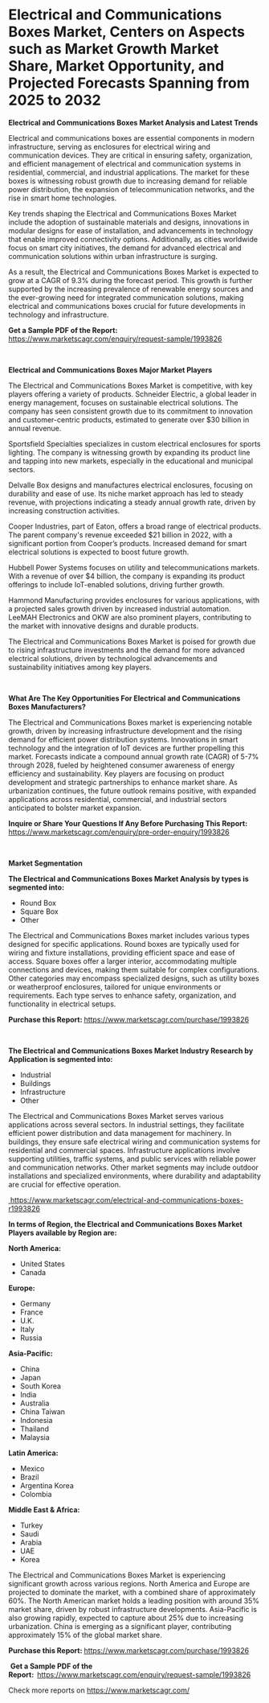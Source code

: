 <p><h1>Electrical and Communications Boxes Market, Centers on Aspects such as Market Growth Market Share, Market Opportunity, and Projected Forecasts Spanning from 2025 to 2032</h1></p><p><strong>Electrical and Communications Boxes Market Analysis and Latest Trends</strong></p>
<p><p>Electrical and communications boxes are essential components in modern infrastructure, serving as enclosures for electrical wiring and communication devices. They are critical in ensuring safety, organization, and efficient management of electrical and communication systems in residential, commercial, and industrial applications. The market for these boxes is witnessing robust growth due to increasing demand for reliable power distribution, the expansion of telecommunication networks, and the rise in smart home technologies.</p><p>Key trends shaping the Electrical and Communications Boxes Market include the adoption of sustainable materials and designs, innovations in modular designs for ease of installation, and advancements in technology that enable improved connectivity options. Additionally, as cities worldwide focus on smart city initiatives, the demand for advanced electrical and communication solutions within urban infrastructure is surging.</p><p>As a result, the Electrical and Communications Boxes Market is expected to grow at a CAGR of 9.3% during the forecast period. This growth is further supported by the increasing prevalence of renewable energy sources and the ever-growing need for integrated communication solutions, making electrical and communications boxes crucial for future developments in technology and infrastructure.</p></p>
<p><strong>Get a Sample PDF of the Report:&nbsp;</strong> <a href="https://www.marketscagr.com/enquiry/request-sample/1993826?utm_campaign=1905&utm_medium=2&utm_source=Github&utm_content=ia&utm_term=15012025&utm_id=electrical-and-communications-boxes">https://www.marketscagr.com/enquiry/request-sample/1993826</a></p>
<p>&nbsp;</p>
<p><strong>Electrical and Communications Boxes Major Market Players</strong></p>
<p><p>The Electrical and Communications Boxes Market is competitive, with key players offering a variety of products. Schneider Electric, a global leader in energy management, focuses on sustainable electrical solutions. The company has seen consistent growth due to its commitment to innovation and customer-centric products, estimated to generate over $30 billion in annual revenue.</p><p>Sportsfield Specialties specializes in custom electrical enclosures for sports lighting. The company is witnessing growth by expanding its product line and tapping into new markets, especially in the educational and municipal sectors.</p><p>Delvalle Box designs and manufactures electrical enclosures, focusing on durability and ease of use. Its niche market approach has led to steady revenue, with projections indicating a steady annual growth rate, driven by increasing construction activities.</p><p>Cooper Industries, part of Eaton, offers a broad range of electrical products. The parent company's revenue exceeded $21 billion in 2022, with a significant portion from Cooper’s products. Increased demand for smart electrical solutions is expected to boost future growth.</p><p>Hubbell Power Systems focuses on utility and telecommunications markets. With a revenue of over $4 billion, the company is expanding its product offerings to include IoT-enabled solutions, driving further growth.</p><p>Hammond Manufacturing provides enclosures for various applications, with a projected sales growth driven by increased industrial automation. LeeMAH Electronics and OKW are also prominent players, contributing to the market with innovative designs and durable products.</p><p>The Electrical and Communications Boxes Market is poised for growth due to rising infrastructure investments and the demand for more advanced electrical solutions, driven by technological advancements and sustainability initiatives among key players.</p></p>
<p>&nbsp;</p>
<p><strong>What Are The Key Opportunities For Electrical and Communications Boxes Manufacturers?</strong></p>
<p><p>The Electrical and Communications Boxes market is experiencing notable growth, driven by increasing infrastructure development and the rising demand for efficient power distribution systems. Innovations in smart technology and the integration of IoT devices are further propelling this market. Forecasts indicate a compound annual growth rate (CAGR) of 5-7% through 2028, fueled by heightened consumer awareness of energy efficiency and sustainability. Key players are focusing on product development and strategic partnerships to enhance market share. As urbanization continues, the future outlook remains positive, with expanded applications across residential, commercial, and industrial sectors anticipated to bolster market expansion.</p></p>
<p><strong>Inquire or Share Your Questions If Any Before Purchasing This Report:</strong> <a href="https://www.marketscagr.com/enquiry/pre-order-enquiry/1993826?utm_campaign=1905&utm_medium=2&utm_source=Github&utm_content=ia&utm_term=15012025&utm_id=electrical-and-communications-boxes">https://www.marketscagr.com/enquiry/pre-order-enquiry/1993826</a></p>
<p>&nbsp;</p>
<p><strong>Market Segmentation</strong></p>
<p><strong>The Electrical and Communications Boxes Market Analysis by types is segmented into:</strong></p>
<p><ul><li>Round Box</li><li>Square Box</li><li>Other</li></ul></p>
<p><p>The Electrical and Communications Boxes market includes various types designed for specific applications. Round boxes are typically used for wiring and fixture installations, providing efficient space and ease of access. Square boxes offer a larger interior, accommodating multiple connections and devices, making them suitable for complex configurations. Other categories may encompass specialized designs, such as utility boxes or weatherproof enclosures, tailored for unique environments or requirements. Each type serves to enhance safety, organization, and functionality in electrical setups.</p></p>
<p><strong>Purchase this Report:&nbsp;</strong><a href="https://www.marketscagr.com/purchase/1993826?utm_campaign=1905&utm_medium=2&utm_source=Github&utm_content=ia&utm_term=15012025&utm_id=electrical-and-communications-boxes">https://www.marketscagr.com/purchase/1993826</a></p>
<p>&nbsp;</p>
<p><strong>The Electrical and Communications Boxes Market Industry Research by Application is segmented into:</strong></p>
<p><ul><li>Industrial</li><li>Buildings</li><li>Infrastructure</li><li>Other</li></ul></p>
<p><p>The Electrical and Communications Boxes Market serves various applications across several sectors. In industrial settings, they facilitate efficient power distribution and data management for machinery. In buildings, they ensure safe electrical wiring and communication systems for residential and commercial spaces. Infrastructure applications involve supporting utilities, traffic systems, and public services with reliable power and communication networks. Other market segments may include outdoor installations and specialized environments, where durability and adaptability are crucial for effective operation.</p></p>
<p><a href="https://www.marketscagr.com/electrical-and-communications-boxes-r1993826?utm_campaign=1905&utm_medium=2&utm_source=Github&utm_content=ia&utm_term=15012025&utm_id=electrical-and-communications-boxes">&nbsp;https://www.marketscagr.com/electrical-and-communications-boxes-r1993826</a></p>
<p><strong>In terms of Region, the Electrical and Communications Boxes Market Players available by Region are:</strong></p>
<p>
    <p> <strong> North America: </strong>
        <ul>
            <li>United States</li>
            <li>Canada</li>
        </ul>
        </p> 
    <p> <strong> Europe: </strong>
        <ul>
            <li>Germany</li>
            <li>France</li>
            <li>U.K.</li>
            <li>Italy</li>
            <li>Russia</li>
        </ul>
        </p> 
    <p> <strong> Asia-Pacific: </strong>
        <ul>
            <li>China</li>
            <li>Japan</li>
            <li>South Korea</li>
            <li>India</li>
            <li>Australia</li>
            <li>China Taiwan</li>
            <li>Indonesia</li>
            <li>Thailand</li>
            <li>Malaysia</li>
        </ul>
        </p> 
    <p> <strong> Latin America: </strong>
        <ul>
            <li>Mexico</li>
            <li>Brazil</li>
            <li>Argentina Korea</li>
            <li>Colombia</li>
        </ul>
        </p> 
    <p> <strong> Middle East & Africa: </strong>
        <ul>
            <li>Turkey</li>
            <li>Saudi</li>
            <li>Arabia</li>
            <li>UAE</li>
            <li>Korea</li>
        </ul>
    </p>
    </p>
<p><p>The Electrical and Communications Boxes Market is experiencing significant growth across various regions. North America and Europe are projected to dominate the market, with a combined share of approximately 60%. The North American market holds a leading position with around 35% market share, driven by robust infrastructure developments. Asia-Pacific is also growing rapidly, expected to capture about 25% due to increasing urbanization. China is emerging as a significant player, contributing approximately 15% of the global market share.</p></p>
<p><strong>Purchase this Report: </strong><a href="https://www.marketscagr.com/purchase/1993826?utm_campaign=1905&utm_medium=2&utm_source=Github&utm_content=ia&utm_term=15012025&utm_id=electrical-and-communications-boxes">https://www.marketscagr.com/purchase/1993826</a></p>
<p>&nbsp;<strong>Get a Sample PDF of the Report:&nbsp;&nbsp;</strong><a href="https://www.marketscagr.com/enquiry/request-sample/1993826?utm_campaign=1905&utm_medium=2&utm_source=Github&utm_content=ia&utm_term=15012025&utm_id=electrical-and-communications-boxes">https://www.marketscagr.com/enquiry/request-sample/1993826</a></p>
<p><strong></strong></p>
<p>Check more reports on <a href="https://www.marketscagr.com/?utm_campaign=1905&utm_medium=2&utm_source=Github&utm_content=ia&utm_term=15012025&utm_id=electrical-and-communications-boxes">https://www.marketscagr.com/</a></p>